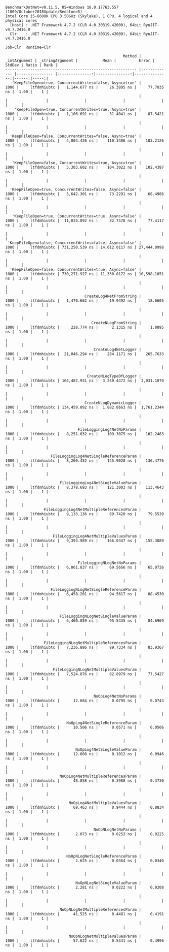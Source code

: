 
    BenchmarkDotNet=v0.11.5, OS=Windows 10.0.17763.557 (1809/October2018Update/Redstone5)
    Intel Core i5-6600K CPU 3.50GHz (Skylake), 1 CPU, 4 logical and 4 physical cores
      [Host] : .NET Framework 4.7.2 (CLR 4.0.30319.42000), 64bit RyuJIT-v4.7.3416.0
      Clr    : .NET Framework 4.7.2 (CLR 4.0.30319.42000), 64bit RyuJIT-v4.7.3416.0

    Job=Clr  Runtime=Clr  

                                                        Method | _intArgument | _stringArgument |           Mean |          Error |         StdDev | Ratio | Rank |
    ---------------------------------------------------------- |------------- |---------------- |---------------:|---------------:|---------------:|------:|-----:|
       'KeepFileOpen=true, ConcurrentWrites=false, Async=true' |         1000 |     ltfdmhiubtc |   1,144.677 ns |     26.3805 ns |     77.7835 ns |  1.00 |    1 |
                                                               |              |                 |                |                |                |       |      |
        'KeepFileOpen=true, ConcurrentWrites=true, Async=true' |         1000 |     ltfdmhiubtc |   1,106.691 ns |     31.4041 ns |     87.5421 ns |  1.00 |    1 |
                                                               |              |                 |                |                |                |       |      |
      'KeepFileOpen=false, ConcurrentWrites=false, Async=true' |         1000 |     ltfdmhiubtc |   4,804.426 ns |    110.3406 ns |    103.2126 ns |  1.00 |    1 |
                                                               |              |                 |                |                |                |       |      |
       'KeepFileOpen=false, ConcurrentWrites=true, Async=true' |         1000 |     ltfdmhiubtc |   5,303.602 ns |    104.3022 ns |    102.4387 ns |  1.00 |    1 |
                                                               |              |                 |                |                |                |       |      |
      'KeepFileOpen=true, ConcurrentWrites=false, Async=false' |         1000 |     ltfdmhiubtc |   5,642.301 ns |     73.2291 ns |     68.4986 ns |  1.00 |    1 |
                                                               |              |                 |                |                |                |       |      |
       'KeepFileOpen=true, ConcurrentWrites=true, Async=false' |         1000 |     ltfdmhiubtc |  11,834.892 ns |     82.7578 ns |     77.4117 ns |  1.00 |    1 |
                                                               |              |                 |                |                |                |       |      |
     'KeepFileOpen=false, ConcurrentWrites=false, Async=false' |         1000 |     ltfdmhiubtc | 731,250.539 ns | 14,612.0117 ns | 27,444.8998 ns |  1.00 |    1 |
                                                               |              |                 |                |                |                |       |      |
      'KeepFileOpen=false, ConcurrentWrites=true, Async=false' |         1000 |     ltfdmhiubtc | 730,271.927 ns | 11,330.0172 ns | 10,598.1051 ns |  1.00 |    1 |
                                                               |              |                 |                |                |                |       |      |
                                       CreateLog4NetFromString |         1000 |     ltfdmhiubtc |   1,470.662 ns |     19.9492 ns |     18.6605 ns |  1.00 |    1 |
                                                               |              |                 |                |                |                |       |      |
                                          CreateNLogFromString |         1000 |     ltfdmhiubtc |     228.774 ns |      2.1315 ns |      1.8895 ns |  1.00 |    1 |
                                                               |              |                 |                |                |                |       |      |
                                           CreateLog4NetLogger |         1000 |     ltfdmhiubtc |  21,046.294 ns |    284.1171 ns |    265.7633 ns |  1.00 |    1 |
                                                               |              |                 |                |                |                |       |      |
                                        CreateNLogTypeOfLogger |         1000 |     ltfdmhiubtc | 164,487.931 ns |  3,240.4372 ns |  3,031.1070 ns |  1.00 |    1 |
                                                               |              |                 |                |                |                |       |      |
                                       CreateNLogDynamicLogger |         1000 |     ltfdmhiubtc | 134,459.092 ns |  1,882.8663 ns |  1,761.2344 ns |  1.00 |    1 |
                                                               |              |                 |                |                |                |       |      |
                                    FileLoggingLog4NetNoParams |         1000 |     ltfdmhiubtc |   8,251.032 ns |    109.3075 ns |    102.2463 ns |  1.00 |    1 |
                                                               |              |                 |                |                |                |       |      |
                        FileLoggingLog4NetSingleReferenceParam |         1000 |     ltfdmhiubtc |   8,260.452 ns |    145.9028 ns |    136.4776 ns |  1.00 |    1 |
                                                               |              |                 |                |                |                |       |      |
                            FileLoggingLog4NetSingleValueParam |         1000 |     ltfdmhiubtc |   8,378.693 ns |    121.3003 ns |    113.4643 ns |  1.00 |    1 |
                                                               |              |                 |                |                |                |       |      |
                     FileLoggingLog4NetMultipleReferencesParam |         1000 |     ltfdmhiubtc |   9,133.136 ns |     89.7420 ns |     79.5539 ns |  1.00 |    1 |
                                                               |              |                 |                |                |                |       |      |
                         FileLoggingLog4NetMultipleValuesParam |         1000 |     ltfdmhiubtc |   9,393.989 ns |    166.0347 ns |    155.3089 ns |  1.00 |    1 |
                                                               |              |                 |                |                |                |       |      |
                                    FileLoggingNLogNetNoParams |         1000 |     ltfdmhiubtc |   6,061.837 ns |     69.5666 ns |     65.0726 ns |  1.00 |    1 |
                                                               |              |                 |                |                |                |       |      |
                        FileLoggingNLogNetSingleReferenceParam |         1000 |     ltfdmhiubtc |   6,458.201 ns |     94.5617 ns |     88.4530 ns |  1.00 |    1 |
                                                               |              |                 |                |                |                |       |      |
                            FileLoggingNLogNetSingleValueParam |         1000 |     ltfdmhiubtc |   6,460.859 ns |     95.5435 ns |     84.6969 ns |  1.00 |    1 |
                                                               |              |                 |                |                |                |       |      |
                     FileLoggingNLogNetMultipleReferencesParam |         1000 |     ltfdmhiubtc |   7,236.886 ns |     89.7334 ns |     83.9367 ns |  1.00 |    1 |
                                                               |              |                 |                |                |                |       |      |
                         FileLoggingNLogNetMultipleValuesParam |         1000 |     ltfdmhiubtc |   7,524.876 ns |     82.8979 ns |     77.5427 ns |  1.00 |    1 |
                                                               |              |                 |                |                |                |       |      |
                                           NoOpLog4NetNoParams |         1000 |     ltfdmhiubtc |      12.684 ns |      0.0795 ns |      0.0743 ns |  1.00 |    1 |
                                                               |              |                 |                |                |                |       |      |
                               NoOpLog4NetSingleReferenceParam |         1000 |     ltfdmhiubtc |      10.506 ns |      0.0571 ns |      0.0506 ns |  1.00 |    1 |
                                                               |              |                 |                |                |                |       |      |
                                   NoOpLog4NetSingleValueParam |         1000 |     ltfdmhiubtc |      12.608 ns |      0.1012 ns |      0.0946 ns |  1.00 |    1 |
                                                               |              |                 |                |                |                |       |      |
                            NoOpLog4NetMultipleReferencesParam |         1000 |     ltfdmhiubtc |      48.858 ns |      0.3988 ns |      0.3730 ns |  1.00 |    1 |
                                                               |              |                 |                |                |                |       |      |
                                NoOpLog4NetMultipleValuesParam |         1000 |     ltfdmhiubtc |      69.463 ns |      0.9444 ns |      0.8834 ns |  1.00 |    1 |
                                                               |              |                 |                |                |                |       |      |
                                           NoOpNLogNetNoParams |         1000 |     ltfdmhiubtc |       2.073 ns |      0.0253 ns |      0.0225 ns |  1.00 |    1 |
                                                               |              |                 |                |                |                |       |      |
                               NoOpNLogNetSingleReferenceParam |         1000 |     ltfdmhiubtc |       2.625 ns |      0.0364 ns |      0.0340 ns |  1.00 |    1 |
                                                               |              |                 |                |                |                |       |      |
                                   NoOpNLogNetSingleValueParam |         1000 |     ltfdmhiubtc |       2.281 ns |      0.0222 ns |      0.0208 ns |  1.00 |    1 |
                                                               |              |                 |                |                |                |       |      |
                            NoOpNLogNetMultipleReferencesParam |         1000 |     ltfdmhiubtc |      41.525 ns |      0.4481 ns |      0.4191 ns |  1.00 |    1 |
                                                               |              |                 |                |                |                |       |      |
                                NoOpNLogNetMultipleValuesParam |         1000 |     ltfdmhiubtc |      57.622 ns |      0.5341 ns |      0.4996 ns |  1.00 |    1 |

